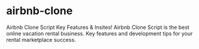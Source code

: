 # airbnb-clone
Airbnb Clone Script Key Features &amp; Insites! Airbnb Clone Script is the best online vacation rental business. Key features and development tips for your rental marketplace success.
